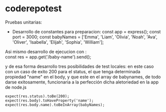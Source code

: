 # coderepotest

Pruebas unitarias:
- Desarrollo de constantes para preparacion:
   const app = express();
    const port = 3000;
    const babyNames = ['Emma', 'Liam', 'Olivia', 'Noah', 'Ava', 'Oliver', 'Isabella', 'Elijah', 'Sophia', 'William'];

Asi mismo desarrollo de ejecucion con :  
    const res = app.get('/baby-name').send();

y de esa forma desarrollo tres posibilidades de test locales: en este caso con un caso de exito 200 para el status, el que tenga determinada propiedad "name" en el body, y que este en el array de babynames, de todo darse exitosamente, funcionaria a la perfección dicha aletoriedad en la app de node.js


    expect(res.status).toBe(200);
    expect(res.body).toHaveProperty('name');
    expect(res.body.name).toBeInArray(babyNames);




    
